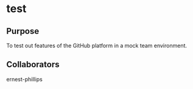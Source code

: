 # test

## Purpose
To test out features of the GitHub platform in a mock team environment.


## Collaborators
ernest-phillips
